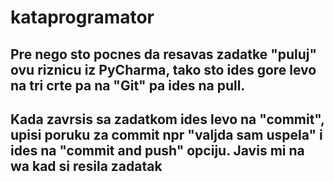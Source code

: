 # kataprogramator
## Pre nego sto pocnes da resavas zadatke "puluj" ovu riznicu iz PyCharma, tako sto ides gore levo na tri crte pa na "Git" pa ides na pull.
## Kada zavrsis sa zadatkom ides levo na "commit", upisi poruku za commit npr "valjda sam uspela" i ides na "commit and push" opciju. Javis mi na wa kad si resila zadatak

